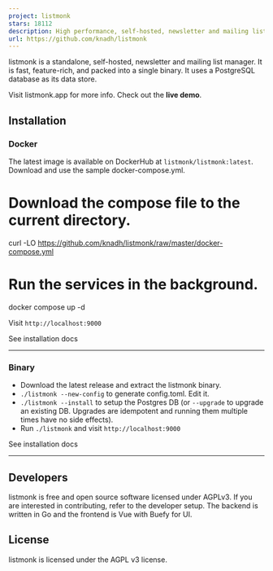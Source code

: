 ```yaml
---
project: listmonk
stars: 18112
description: High performance, self-hosted, newsletter and mailing list manager with a modern dashboard. Single binary app.
url: https://github.com/knadh/listmonk
---
```


listmonk is a standalone, self-hosted, newsletter and mailing list manager. It is fast, feature-rich, and packed into a single binary. It uses a PostgreSQL database as its data store.

Visit listmonk.app for more info. Check out the **live demo**.

Installation
------------

### Docker

The latest image is available on DockerHub at `listmonk/listmonk:latest`. Download and use the sample docker-compose.yml.

# Download the compose file to the current directory.
curl -LO https://github.com/knadh/listmonk/raw/master/docker-compose.yml

# Run the services in the background.
docker compose up -d

Visit `http://localhost:9000`

See installation docs

* * *

### Binary

-   Download the latest release and extract the listmonk binary.
-   `./listmonk --new-config` to generate config.toml. Edit it.
-   `./listmonk --install` to setup the Postgres DB (or `--upgrade` to upgrade an existing DB. Upgrades are idempotent and running them multiple times have no side effects).
-   Run `./listmonk` and visit `http://localhost:9000`

See installation docs

* * *

Developers
----------

listmonk is free and open source software licensed under AGPLv3. If you are interested in contributing, refer to the developer setup. The backend is written in Go and the frontend is Vue with Buefy for UI.

License
-------

listmonk is licensed under the AGPL v3 license.
